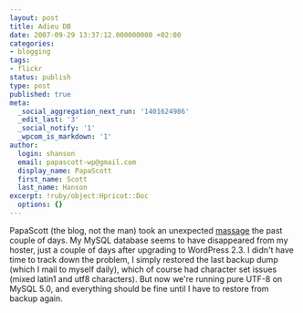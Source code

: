 ```yaml
---
layout: post
title: Adieu DB
date: 2007-09-29 13:37:12.000000000 +02:00
categories:
- blogging
tags:
- flickr
status: publish
type: post
published: true
meta:
  _social_aggregation_next_run: '1401624986'
  _edit_last: '3'
  _social_notify: '1'
  _wpcom_is_markdown: '1'
author:
  login: shanson
  email: papascott-wp@gmail.com
  display_name: PapaScott
  first_name: Scott
  last_name: Hanson
excerpt: !ruby/object:Hpricot::Doc
  options: {}
---
```

<p>PapaScott (the blog, not the man) took an unexpected <a href="http://flickr.ishavingamassage.com/">massage</a> the past couple of days. My MySQL database seems to have disappeared from my hoster, just a couple of days after upgrading to WordPress 2.3. I didn't have time to track down the problem, I simply restored the last backup dump (which I mail to myself daily), which of course had character set issues (mixed latin1 and utf8 characters). But now we're running pure UTF-8 on MySQL 5.0, and everything should be fine until I have to restore from backup again.</p>
